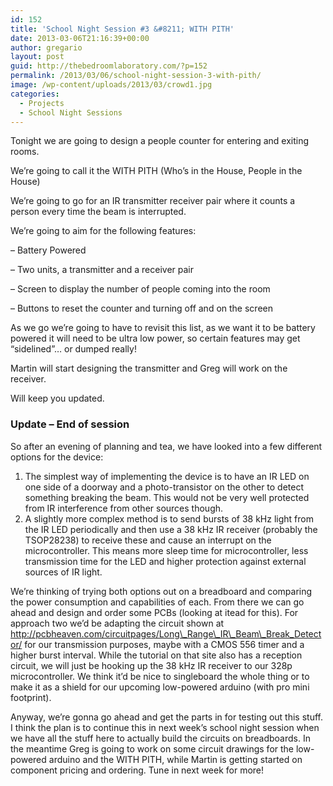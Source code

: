 ```yaml
---
id: 152
title: 'School Night Session #3 &#8211; WITH PITH'
date: 2013-03-06T21:16:39+00:00
author: gregario
layout: post
guid: http://thebedroomlaboratory.com/?p=152
permalink: /2013/03/06/school-night-session-3-with-pith/
image: /wp-content/uploads/2013/03/crowd1.jpg
categories:
  - Projects
  - School Night Sessions
---
```

Tonight we are going to design a people counter for entering and exiting rooms.
  
We&#8217;re going to call it the WITH PITH (Who&#8217;s in the House, People in the House)

We&#8217;re going to go for an IR transmitter receiver pair where it counts a person every time the beam is interrupted.
  
We&#8217;re going to aim for the following features:
  
&#8211; Battery Powered
  
&#8211; Two units, a transmitter and a receiver pair
  
&#8211; Screen to display the number of people coming into the room
  
&#8211; Buttons to reset the counter and turning off and on the screen

As we go we&#8217;re going to have to revisit this list, as we want it to be battery powered it will need to be ultra low power, so certain features may get &#8220;sidelined&#8221;&#8230; or dumped really!

Martin will start designing the transmitter and Greg will work on the receiver.
  
Will keep you updated.

<!--more-->

### Update &#8211; End of session

So after an evening of planning and tea, we have looked into a few different options for the device:

  1. The simplest way of implementing the device is to have an IR LED on one side of a doorway and a photo-transistor on the other to detect something breaking the beam. This would not be very well protected from IR interference from other sources though.
  2. A slightly more complex method is to send bursts of 38 kHz light from the IR LED periodically and then use a 38 kHz IR receiver (probably the TSOP28238) to receive these and cause an interrupt on the microcontroller. This means more sleep time for microcontroller, less transmission time for the LED and higher protection against external sources of IR light.

We&#8217;re thinking of trying both options out on a breadboard and comparing the power consumption and capabilities of each. From there we can go ahead and design and order some PCBs (looking at itead for this). For approach two we&#8217;d be adapting the circuit shown at http://pcbheaven.com/circuitpages/Long\_Range\_IR\_Beam\_Break_Detector/ for our transmission purposes, maybe with a CMOS 556 timer and a higher burst interval. While the tutorial on that site also has a reception circuit, we will just be hooking up the 38 kHz IR receiver to our 328p microcontroller. We think it&#8217;d be nice to singleboard the whole thing or to make it as a shield for our upcoming low-powered arduino (with pro mini footprint).

Anyway, we&#8217;re gonna go ahead and get the parts in for testing out this stuff. I think the plan is to continue this in next week&#8217;s school night session when we have all the stuff here to actually build the circuits on breadboards. In the meantime Greg is going to work on some circuit drawings for the low-powered arduino and the WITH PITH, while Martin is getting started on component pricing and ordering. Tune in next week for more!